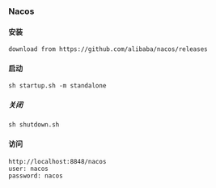 ### Nacos

#### 安装
```
download from https://github.com/alibaba/nacos/releases
```

#### 启动
```
sh startup.sh -m standalone
```

##### 关闭
```
sh shutdown.sh
```

#### 访问
```
http://localhost:8848/nacos
user: nacos 
password: nacos
```